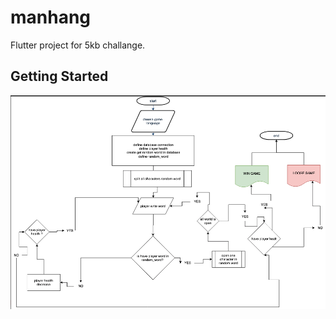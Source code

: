 # manhang

Flutter project for 5kb challange.

## Getting Started

![manhang lifecycle](https://github.com/VB10/manhang/blob/master/appflow/applife.png?raw=true)
